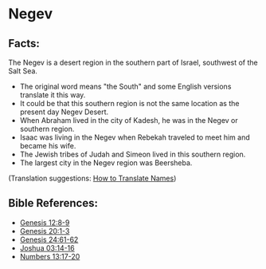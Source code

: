 # Negev #

## Facts: ##

The Negev is a desert region in the southern part of Israel, southwest of the Salt Sea.

* The original word means "the South" and some English versions translate it this way.
* It could be that this southern region is not the same location as the present day Negev Desert.
* When Abraham lived in the city of Kadesh, he was in the Negev or southern region.
* Isaac was living in the Negev when Rebekah traveled to meet him and became his wife.
* The Jewish tribes of Judah and Simeon lived in this southern region.
* The largest city in the Negev region was Beersheba.

(Translation suggestions: [How to Translate Names](en/ta-vol1/translate/man/translate-names))



## Bible References: ##

* [Genesis 12:8-9](en/tn/gen/help/12/08)
* [Genesis 20:1-3](en/tn/gen/help/20/01)
* [Genesis 24:61-62](en/tn/gen/help/24/61)
* [Joshua 03:14-16](en/tn/jos/help/03/14)
* [Numbers 13:17-20](en/tn/num/help/13/17)